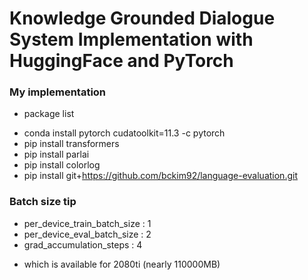 # Knowledge Grounded Dialogue System Implementation with HuggingFace and PyTorch

### My implementation 
- package list
* conda install pytorch cudatoolkit=11.3 -c pytorch
* pip install transformers
* pip install parlai
* pip install colorlog
* pip install git+https://github.com/bckim92/language-evaluation.git


### Batch size tip
- per_device_train_batch_size : 1
- per_device_eval_batch_size : 2
- grad_accumulation_steps : 4
* which is available for 2080ti (nearly 110000MB)